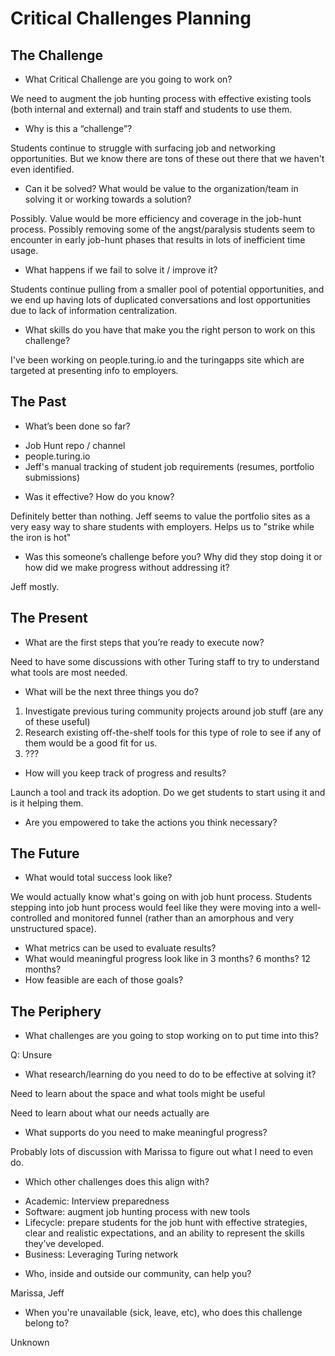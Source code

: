 # Critical Challenges Planning

## The Challenge

* What Critical Challenge are you going to work on?

We need to augment the job hunting process with effective existing tools (both internal and external) and train staff and students to use them.

* Why is this a “challenge”?

Students continue to struggle with surfacing job and networking
opportunities. But we know there are tons of these out there that we
haven't even identified.

* Can it be solved? What would be value to the organization/team in solving it or working towards a solution?

Possibly. Value would be more efficiency and coverage in the job-hunt
process. Possibly removing some of the angst/paralysis students seem to
encounter in early job-hunt phases that results in lots of inefficient
time usage.

* What happens if we fail to solve it / improve it?

Students continue pulling from a smaller pool of potential
opportunities, and we end up having lots of duplicated conversations and
lost opportunities due to lack of information centralization.

* What skills do you have that make you the right person to work on this challenge?

I've been working on people.turing.io and the turingapps site which are
targeted at presenting info to employers.

## The Past

* What’s been done so far?

- Job Hunt repo / channel
- people.turing.io
- Jeff's manual tracking of student job requirements (resumes,
  portfolio submissions)

* Was it effective? How do you know?

Definitely better than nothing. Jeff seems to value the portfolio sites
as a very easy way to share students with employers. Helps us to "strike
while the iron is hot"

* Was this someone’s challenge before you? Why did they stop doing it or how did we make progress without addressing it?

Jeff mostly.

## The Present

* What are the first steps that you’re ready to execute now?

Need to have some discussions with other Turing staff to try to
understand what tools are most needed.

* What will be the next three things you do?

1. Investigate previous turing community projects around job stuff (are
   any of these useful)
2. Research existing off-the-shelf tools for this type of role to see if
   any of them would be a good fit for us.
3. ???

* How will you keep track of progress and results?

Launch a tool and track its adoption. Do we get students to start using
it and is it helping them.

* Are you empowered to take the actions you think necessary?

## The Future

* What would total success look like?

We would actually know what's going on with job hunt process. Students
stepping into job hunt process would feel like they were moving into a
well-controlled and monitored funnel (rather than an amorphous and very
unstructured space).

* What metrics can be used to evaluate results?
* What would meaningful progress look like in 3 months? 6 months? 12 months?
* How feasible are each of those goals?

## The Periphery

* What challenges are you going to stop working on to put time into this?

Q: Unsure

* What research/learning do you need to do to be effective at solving it?

Need to learn about the space and what tools might be useful

Need to learn about what our needs actually are

* What supports do you need to make meaningful progress?

Probably lots of discussion with Marissa to figure out what I need to
even do.

* Which other challenges does this align with?

- Academic: Interview preparedness
- Software: augment job hunting process with new tools
- Lifecycle:  prepare students for the job hunt with effective strategies, clear and realistic expectations, and an ability to represent the skills they’ve developed.
- Business: Leveraging Turing network

* Who, inside and outside our community, can help you?

Marissa, Jeff

* When you're unavailable (sick, leave, etc), who does this challenge belong to?

Unknown


